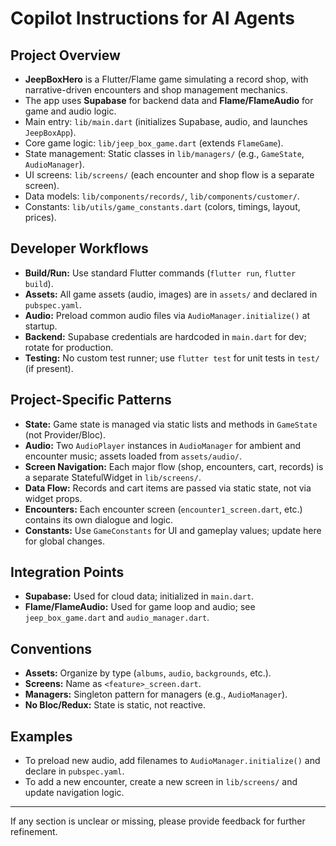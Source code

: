 # Copilot Instructions for AI Agents

## Project Overview
- **JeepBoxHero** is a Flutter/Flame game simulating a record shop, with narrative-driven encounters and shop management mechanics.
- The app uses **Supabase** for backend data and **Flame/FlameAudio** for game and audio logic.
- Main entry: `lib/main.dart` (initializes Supabase, audio, and launches `JeepBoxApp`).
- Core game logic: `lib/jeep_box_game.dart` (extends `FlameGame`).
- State management: Static classes in `lib/managers/` (e.g., `GameState`, `AudioManager`).
- UI screens: `lib/screens/` (each encounter and shop flow is a separate screen).
- Data models: `lib/components/records/`, `lib/components/customer/`.
- Constants: `lib/utils/game_constants.dart` (colors, timings, layout, prices).

## Developer Workflows
- **Build/Run:** Use standard Flutter commands (`flutter run`, `flutter build`).
- **Assets:** All game assets (audio, images) are in `assets/` and declared in `pubspec.yaml`.
- **Audio:** Preload common audio files via `AudioManager.initialize()` at startup.
- **Backend:** Supabase credentials are hardcoded in `main.dart` for dev; rotate for production.
- **Testing:** No custom test runner; use `flutter test` for unit tests in `test/` (if present).

## Project-Specific Patterns
- **State:** Game state is managed via static lists and methods in `GameState` (not Provider/Bloc).
- **Audio:** Two `AudioPlayer` instances in `AudioManager` for ambient and encounter music; assets loaded from `assets/audio/`.
- **Screen Navigation:** Each major flow (shop, encounters, cart, records) is a separate StatefulWidget in `lib/screens/`.
- **Data Flow:** Records and cart items are passed via static state, not via widget props.
- **Encounters:** Each encounter screen (`encounter1_screen.dart`, etc.) contains its own dialogue and logic.
- **Constants:** Use `GameConstants` for UI and gameplay values; update here for global changes.

## Integration Points
- **Supabase:** Used for cloud data; initialized in `main.dart`.
- **Flame/FlameAudio:** Used for game loop and audio; see `jeep_box_game.dart` and `audio_manager.dart`.

## Conventions
- **Assets:** Organize by type (`albums`, `audio`, `backgrounds`, etc.).
- **Screens:** Name as `<feature>_screen.dart`.
- **Managers:** Singleton pattern for managers (e.g., `AudioManager`).
- **No Bloc/Redux:** State is static, not reactive.

## Examples
- To preload new audio, add filenames to `AudioManager.initialize()` and declare in `pubspec.yaml`.
- To add a new encounter, create a new screen in `lib/screens/` and update navigation logic.

---

If any section is unclear or missing, please provide feedback for further refinement.